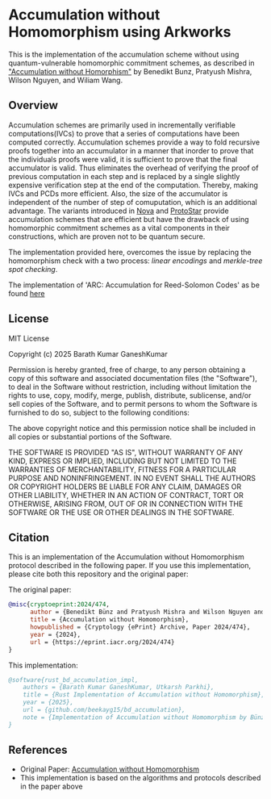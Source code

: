 # Accumulation without Homomorphism using Arkworks

This is the implementation of the accumulation scheme without using quantum-vulnerable homomorphic commitment schemes, as described in <a href="https://eprint.iacr.org/2024/474">"Accumulation without Homorphism"</a> by Benedikt Bunz, Pratyush Mishra, Wilson Nguyen, and Wiliam Wang.

## Overview

Accumulation schemes are primarily used in incrementally verifiable computations(IVCs) to prove that a series of computations have been computed correctly. Accumulation schemes provide a way to fold recursive proofs together into an accumulator in a manner that inorder to prove that the individuals proofs were valid, it is sufficient to prove that the final accumulator is valid. Thus eliminates the overhead of verifying the proof of previous computation in each step and is replaced by a single slightly expensive verification step at the end of the computation. Thereby, making IVCs and PCDs more efficient. Also, the size of the accumulator is independent of the number of step of comuputation, which is an additional advantage. The variants introduced in [Nova](https://eprint.iacr.org/2024/232.pdf) and [ProtoStar](https://eprint.iacr.org/2023/620) provide accumulation schemes that are efficient but have the drawback of using homomorphic commitment schemes as a vital components in their constructions, which are proven not to be quantum secure. 

The implementation provided here, overcomes the issue by replacing the homomorphism check with a two process: *linear encodings* and *merkle-tree spot checking*.

The implementation of 'ARC: Accumulation for Reed-Solomon Codes' as be found [here](https://github.com/beekayg15/arc_accumulation)

## License

MIT License

Copyright (c) 2025 Barath Kumar GaneshKumar

Permission is hereby granted, free of charge, to any person obtaining a copy
of this software and associated documentation files (the "Software"), to deal
in the Software without restriction, including without limitation the rights
to use, copy, modify, merge, publish, distribute, sublicense, and/or sell
copies of the Software, and to permit persons to whom the Software is
furnished to do so, subject to the following conditions:

The above copyright notice and this permission notice shall be included in all
copies or substantial portions of the Software.

THE SOFTWARE IS PROVIDED "AS IS", WITHOUT WARRANTY OF ANY KIND, EXPRESS OR
IMPLIED, INCLUDING BUT NOT LIMITED TO THE WARRANTIES OF MERCHANTABILITY,
FITNESS FOR A PARTICULAR PURPOSE AND NONINFRINGEMENT. IN NO EVENT SHALL THE
AUTHORS OR COPYRIGHT HOLDERS BE LIABLE FOR ANY CLAIM, DAMAGES OR OTHER
LIABILITY, WHETHER IN AN ACTION OF CONTRACT, TORT OR OTHERWISE, ARISING FROM,
OUT OF OR IN CONNECTION WITH THE SOFTWARE OR THE USE OR OTHER DEALINGS IN THE
SOFTWARE.

## Citation

This is an implementation of the Accumulation without Homomorphism protocol described in the following paper. If you use this implementation, please cite both this repository and the original paper:

The original paper:

```bibtex
@misc{cryptoeprint:2024/474,
      author = {Benedikt Bünz and Pratyush Mishra and Wilson Nguyen and William Wang},
      title = {Accumulation without Homomorphism},
      howpublished = {Cryptology {ePrint} Archive, Paper 2024/474},
      year = {2024},
      url = {https://eprint.iacr.org/2024/474}
}
```

This implementation:

```bibtex
@software{rust_bd_accumulation_impl,
    authors = {Barath Kumar GaneshKumar, Utkarsh Parkhi},
    title = {Rust Implementation of Accumulation without Homomorphism},
    year = {2025},
    url = {github.com/beekayg15/bd_accumulation},
    note = {Implementation of Accumulation without Homomorphism by Bünz, Mishra, Nguyen, and Wang}
}
```

## References

- Original Paper: [Accumulation without Homomorphism](https://eprint.iacr.org/2024/474)
- This implementation is based on the algorithms and protocols described in the paper above
